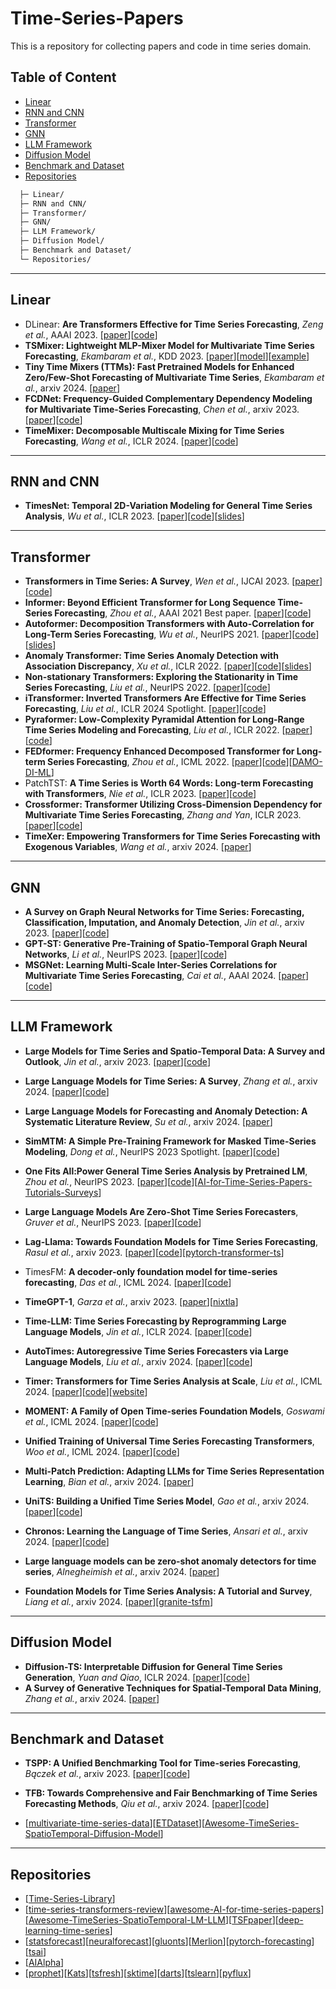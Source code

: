 # Time-Series-Papers
This is a repository for collecting papers and code in time series domain.

## Table of Content  

- [Linear](#linear)
- [RNN and CNN](#rnn-and-cnn)
- [Transformer](#transformer)
- [GNN](#gnn)
- [LLM Framework](#llm-framework)
- [Diffusion Model](#diffusion-model)
- [Benchmark and Dataset](#benchmark-and-dataset)
- [Repositories](#repositories)

```bash
  ├─ Linear/  
  ├─ RNN and CNN/           
  ├─ Transformer/
  ├─ GNN/
  ├─ LLM Framework/
  ├─ Diffusion Model/
  ├─ Benchmark and Dataset/                      
  └─ Repositories/         
```

---

## Linear

- DLinear: **Are Transformers Effective for Time Series Forecasting**, _Zeng et al._, AAAI 2023. \[[paper](https://arxiv.org/abs/2205.13504)\]\[[code](https://github.com/cure-lab/LTSF-Linear)\]
- **TSMixer: Lightweight MLP-Mixer Model for Multivariate Time Series Forecasting**, _Ekambaram et al._, KDD 2023. \[[paper](https://arxiv.org/abs/2306.09364)\]\[[model](https://huggingface.co/docs/transformers/main/en/model_doc/patchtsmixer)\]\[[example](https://github.com/ibm/tsfm#notebooks-links)\]
- **Tiny Time Mixers (TTMs): Fast Pretrained Models for Enhanced Zero/Few-Shot Forecasting of Multivariate Time Series**, _Ekambaram et al._, arxiv 2024. \[[paper](https://arxiv.org/abs/2401.03955)\]
- **FCDNet: Frequency-Guided Complementary Dependency Modeling for Multivariate Time-Series Forecasting**, _Chen et al._, arxiv 2023. \[[paper](https://arxiv.org/abs/2312.16450)\]\[[code](https://github.com/onceCWJ/FCDNet)\]
- **TimeMixer: Decomposable Multiscale Mixing for Time Series Forecasting**, _Wang et al._, ICLR 2024. \[[paper](https://arxiv.org/abs/2405.14616)\]\[[code](https://github.com/kwuking/TimeMixer)\]

---

## RNN and CNN

- **TimesNet: Temporal 2D-Variation Modeling for General Time Series Analysis**, _Wu et al._, ICLR 2023. \[[paper](https://arxiv.org/abs/2210.02186)\]\[[code](https://github.com/thuml/TimesNet)\]\[[slides](https://wuhaixu2016.github.io/pdf/ICLR2023_TimesNet.pdf)\]

---

## Transformer

- **Transformers in Time Series: A Survey**, _Wen et al._, IJCAI 2023. \[[paper](https://arxiv.org/abs/2202.07125)\]\[[code](https://github.com/qingsongedu/time-series-transformers-review)\]
- **Informer: Beyond Efficient Transformer for Long Sequence Time-Series Forecasting**, _Zhou et al._, AAAI 2021 Best paper. \[[paper](https://arxiv.org/abs/2012.07436)\]\[[code](https://github.com/zhouhaoyi/Informer2020)\]
- **Autoformer: Decomposition Transformers with Auto-Correlation for Long-Term Series Forecasting**, _Wu et al._, NeurIPS 2021. \[[paper](https://arxiv.org/abs/2106.13008)\]\[[code](https://github.com/thuml/Autoformer)\]\[[slides](https://wuhaixu2016.github.io/pdf/NeurIPS2021_Autoformer.pdf)\]
- **Anomaly Transformer: Time Series Anomaly Detection with Association Discrepancy**, _Xu et al._, ICLR 2022. \[[paper](https://arxiv.org/abs/2110.02642)\]\[[code](https://github.com/thuml/Anomaly-Transformer)\]\[[slides](https://wuhaixu2016.github.io/pdf/ICLR2022_Anomaly.pdf)\]
- **Non-stationary Transformers: Exploring the Stationarity in Time Series Forecasting**, _Liu et al._, NeurIPS 2022. \[[paper](https://arxiv.org/abs/2205.14415)\]\[[code](https://github.com/thuml/Nonstationary_Transformers)\]
- **iTransformer: Inverted Transformers Are Effective for Time Series Forecasting**, _Liu et al._, ICLR 2024 Spotlight. \[[paper](https://arxiv.org/abs/2310.06625)\]\[[code](https://github.com/thuml/iTransformer)\]
- **Pyraformer: Low-Complexity Pyramidal Attention for Long-Range Time Series Modeling and Forecasting**, _Liu et al._, ICLR 2022. \[[paper](https://openreview.net/forum?id=0EXmFzUn5I)\]\[[code](https://github.com/ant-research/Pyraformer)\]
- **FEDformer: Frequency Enhanced Decomposed Transformer for Long-term Series Forecasting**, _Zhou et al._, ICML 2022. \[[paper](https://arxiv.org/abs/2201.12740)\]\[[code](https://github.com/MAZiqing/FEDformer)\]\[[DAMO-DI-ML](https://github.com/DAMO-DI-ML)\]
- PatchTST: **A Time Series is Worth 64 Words: Long-term Forecasting with Transformers**, _Nie et al._, ICLR 2023. \[[paper](https://arxiv.org/abs/2211.14730)\]\[[code](https://github.com/yuqinie98/PatchTST)\]
- **Crossformer: Transformer Utilizing Cross-Dimension Dependency for Multivariate Time Series Forecasting**, _Zhang and Yan_, ICLR 2023.  \[[paper](https://openreview.net/forum?id=vSVLM2j9eie)\]\[[code](https://github.com/Thinklab-SJTU/Crossformer)\]
- **TimeXer: Empowering Transformers for Time Series Forecasting with Exogenous Variables**, _Wang et al._, arxiv 2024. \[[paper](https://arxiv.org/abs/2402.19072)\]

---

## GNN

- **A Survey on Graph Neural Networks for Time Series: Forecasting, Classification, Imputation, and Anomaly Detection**, _Jin et al._, arxiv 2023. \[[paper](https://arxiv.org/abs/2307.03759)\]\[[code](https://github.com/KimMeen/Awesome-GNN4TS)\]
- **GPT-ST: Generative Pre-Training of Spatio-Temporal Graph Neural Networks**, _Li et al._, NeurIPS 2023. \[[paper](https://arxiv.org/abs/2311.04245)\]\[[code](https://github.com/HKUDS/GPT-ST)\]
- **MSGNet: Learning Multi-Scale Inter-Series Correlations for Multivariate Time Series Forecasting**, _Cai et al._, AAAI 2024. \[[paper](https://arxiv.org/abs/2401.00423)\]\[[code](https://github.com/YoZhibo/MSGNet)\]

---

## LLM Framework

- **Large Models for Time Series and Spatio-Temporal Data: A Survey and Outlook**, _Jin et al._, arxiv 2023. \[[paper](https://arxiv.org/abs/2310.10196)\]\[[code](https://github.com/qingsongedu/Awesome-TimeSeries-SpatioTemporal-LM-LLM)\]
- **Large Language Models for Time Series: A Survey**, _Zhang et al._, arxiv 2024. \[[paper](https://arxiv.org/abs/2402.01801)\]\[[code](https://github.com/xiyuanzh/awesome-llm-time-series)\]
- **Large Language Models for Forecasting and Anomaly Detection: A Systematic Literature Review**, _Su et al._, arxiv 2024. \[[paper](https://arxiv.org/abs/2402.10350)\]

- **SimMTM: A Simple Pre-Training Framework for Masked Time-Series Modeling**, _Dong et al._, NeurIPS 2023 Spotlight. \[[paper](https://arxiv.org/abs/2302.00861)\]\[[code](https://github.com/thuml/SimMTM)\]
- **One Fits All:Power General Time Series Analysis by Pretrained LM**, _Zhou et al._, NeurIPS 2023. \[[paper](https://arxiv.org/abs/2302.11939)\]\[[code](https://github.com/DAMO-DI-ML/NeurIPS2023-One-Fits-All)\]\[[AI-for-Time-Series-Papers-Tutorials-Surveys](https://github.com/DAMO-DI-ML/AI-for-Time-Series-Papers-Tutorials-Surveys)\]
- **Large Language Models Are Zero-Shot Time Series Forecasters**, _Gruver et al._, NeurIPS 2023. \[[paper](https://arxiv.org/abs/2310.07820)\]\[[code](https://github.com/ngruver/llmtime)\]
- **Lag-Llama: Towards Foundation Models for Time Series Forecasting**, _Rasul et al._, arxiv 2023. \[[paper](https://arxiv.org/abs/2310.08278)\]\[[code](https://github.com/time-series-foundation-models/lag-llama)\]\[[pytorch-transformer-ts](https://github.com/kashif/pytorch-transformer-ts)\]
- TimesFM: **A decoder-only foundation model for time-series forecasting**, _Das et al._, ICML 2024. \[[paper](https://arxiv.org/abs/2310.10688)\]\[[code](https://github.com/google-research/timesfm)\]
- **TimeGPT-1**, _Garza et al._, arxiv 2023. \[[paper](https://arxiv.org/abs/2310.03589)\]\[[nixtla](https://github.com/Nixtla/nixtla)\]
- **Time-LLM: Time Series Forecasting by Reprogramming Large Language Models**, _Jin et al._, ICLR 2024. \[[paper](https://arxiv.org/abs/2310.01728)\]\[[code](https://github.com/KimMeen/Time-LLM)\]
- **AutoTimes: Autoregressive Time Series Forecasters via Large Language Models**, _Liu et al._, arxiv 2024. \[[paper](https://arxiv.org/abs/2402.02370)\]\[[code](https://github.com/thuml/AutoTimes)\]
- **Timer: Transformers for Time Series Analysis at Scale**, _Liu et al._, ICML 2024. \[[paper](https://arxiv.org/abs/2402.02368)\]\[[code](https://github.com/thuml/Large-Time-Series-Model)\]\[[website](https://thuml.github.io/timer)\]
- **MOMENT: A Family of Open Time-series Foundation Models**, _Goswami et al._, ICML 2024. \[[paper](https://arxiv.org/abs/2402.03885)\]\[[code](https://github.com/moment-timeseries-foundation-model/moment)\]
- **Unified Training of Universal Time Series Forecasting Transformers**, _Woo et al._, ICML 2024. \[[paper](https://arxiv.org/abs/2402.02592)\]\[[code](https://github.com/SalesforceAIResearch/uni2ts)\]
- **Multi-Patch Prediction: Adapting LLMs for Time Series Representation Learning**, _Bian et al._, arxiv 2024. \[[paper](https://arxiv.org/abs/2402.04852)\]
- **UniTS: Building a Unified Time Series Model**, _Gao et al._, arxiv 2024. \[[paper](https://arxiv.org/abs/2403.00131)\]\[[code](https://github.com/mims-harvard/UniTS)\]
- **Chronos: Learning the Language of Time Series**, _Ansari et al._, arxiv 2024. \[[paper](https://arxiv.org/abs/2403.07815)\]\[[code](https://github.com/amazon-science/chronos-forecasting)\]
- **Large language models can be zero-shot anomaly detectors for time series**, _Alnegheimish et al._, arxiv 2024. \[[paper](https://arxiv.org/abs/2405.14755)\]
- **Foundation Models for Time Series Analysis: A Tutorial and Survey**, _Liang et al._, arxiv 2024. \[[paper](https://arxiv.org/abs/2403.14735)\]\[[granite-tsfm](https://github.com/ibm-granite/granite-tsfm)\]

---
## Diffusion Model
- **Diffusion-TS: Interpretable Diffusion for General Time Series Generation**, _Yuan and Qiao_, ICLR 2024. \[[paper](https://arxiv.org/abs/2403.01742)\]\[[code](https://github.com/Y-debug-sys/Diffusion-TS)\]
- **A Survey of Generative Techniques for Spatial-Temporal Data Mining**, _Zhang et al._, arxiv 2024. \[[paper](https://arxiv.org/abs/2405.09592)\]

---

## Benchmark and Dataset
- **TSPP: A Unified Benchmarking Tool for Time-series Forecasting**, _Bączek et al._, arxiv 2023. \[[paper](https://arxiv.org/abs/2312.17100)\]\[[code](https://github.com/NVIDIA/DeepLearningExamples/tree/master/Tools/PyTorch/TimeSeriesPredictionPlatform)\]
- **TFB: Towards Comprehensive and Fair Benchmarking of Time Series Forecasting Methods**, _Qiu et al._, arxiv 2024. \[[paper](https://arxiv.org/abs/2403.20150)\]\[[code](https://github.com/decisionintelligence/TFB)\]

- \[[multivariate-time-series-data](https://github.com/laiguokun/multivariate-time-series-data)\]\[[ETDataset](https://github.com/zhouhaoyi/ETDataset)\]\[[Awesome-TimeSeries-SpatioTemporal-Diffusion-Model](https://github.com/yyysjz1997/Awesome-TimeSeries-SpatioTemporal-Diffusion-Model)\]

---

## Repositories

- \[[Time-Series-Library](https://github.com/thuml/Time-Series-Library)\]
- \[[time-series-transformers-review](https://github.com/qingsongedu/time-series-transformers-review)\]\[[awesome-AI-for-time-series-papers](https://github.com/qingsongedu/awesome-AI-for-time-series-papers)\]\[[Awesome-TimeSeries-SpatioTemporal-LM-LLM](https://github.com/qingsongedu/Awesome-TimeSeries-SpatioTemporal-LM-LLM)\]\[[TSFpaper](https://github.com/ddz16/TSFpaper)\]\[[deep-learning-time-series](https://github.com/Alro10/deep-learning-time-series)\]
- \[[statsforecast](https://github.com/Nixtla/statsforecast)\]\[[neuralforecast](https://github.com/Nixtla/neuralforecast)\]\[[gluonts](https://github.com/awslabs/gluonts)\]\[[Merlion](https://github.com/salesforce/Merlion)\]\[[pytorch-forecasting](https://github.com/jdb78/pytorch-forecasting)\]\[[tsai](https://github.com/timeseriesAI/tsai)\]
- \[[AIAlpha](https://github.com/VivekPa/AIAlpha)\]
- \[[prophet](https://github.com/facebook/prophet)\]\[[Kats](https://github.com/facebookresearch/Kats)\]\[[tsfresh](https://github.com/blue-yonder/tsfresh)\]\[[sktime](https://github.com/sktime/sktime)\]\[[darts](https://github.com/unit8co/darts)\]\[[tslearn](https://github.com/tslearn-team/tslearn)\]\[[pyflux](https://github.com/RJT1990/pyflux)\]

